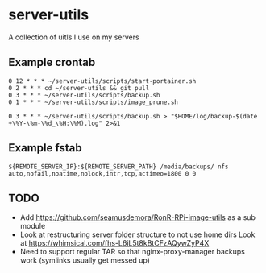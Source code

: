 # server-utils

A collection of uitls I use on my servers

## Example crontab

```crontab
0 12 * * * ~/server-utils/scripts/start-portainer.sh
0 2 * * * cd ~/server-utils && git pull
0 3 * * * ~/server-utils/scripts/backup.sh
0 1 * * * ~/server-utils/scripts/image_prune.sh
```

```crontab
0 3 * * * ~/server-utils/scripts/backup.sh > "$HOME/log/backup-$(date +\%Y-\%m-\%d_\%H:\%M).log" 2>&1
```

## Example fstab

```fstab
${REMOTE_SERVER_IP}:${REMOTE_SERVER_PATH} /media/backups/ nfs auto,nofail,noatime,nolock,intr,tcp,actimeo=1800 0 0
```

## TODO

- Add https://github.com/seamusdemora/RonR-RPi-image-utils as a sub module
- Look at restructuring server folder structure to not use home dirs Look at https://whimsical.com/fhs-L6iL5t8kBtCFzAQywZyP4X
- Need to support regular TAR so that nginx-proxy-manager backups work (symlinks usually get messed up)
